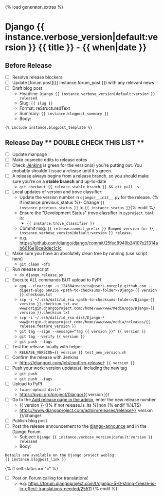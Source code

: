 {% load generator_extras %}
# Django {{ instance.verbose_version|default:version }} {{ title }} - {{ when|date }}

## Before Release

- [ ] Resolve release blockers
- [ ] Update [forum post]({{ instance.forum_post }}) with any relevant news
- [ ] Draft blog post
  - Headline: `Django {{ instance.verbose_version|default:version }} released`
  - Slug: `{{ slug }}`
  - Format: reStructuredText
  - Summary: `{{ instance.blogpost_summary }}`
  - Body:
```
{% include instance.blogpost_template %}
```

## Release Day ** DOUBLE CHECK THIS LIST **

- [ ] Update manpage
- [ ] Make cosmetic edits to release notes
- [ ] Check [Jenkins](https://djangoci.com) is green for the version(s) you're putting out. You probably shouldn't issue a release until it's green.
- [ ] A release always begins from a release branch, so you should make sure you're on a **stable branch** and up-to-date
  - `git checkout {{ release.stable_branch }} && git pull -v`
- [ ] Local updates of version and trove classifier:
  - Update the version number in `django/__init__.py` for the release.
    {% if instance.previous_status %}- Change `{{ instance.previous_status }}` to `{{ instance.status }}`{% endif %}
  - Ensure the "Development Status" trove classifier in `pyproject.toml` is:
    - `{{ instance.trove_classifier }}`
  - Commit msg: `{{ release.commit_prefix }} Bumped version for {{ instance.verbose_version|default:version }} release.`
  - e.g. https://github.com/django/django/commit/25fec8940b24107e21314ab6616e18ce8dec1c1c
- [ ] Make sure you have an absolutely clean tree by running (use script here)
  - `git clean -dfx`
- [ ] Run release script
  - `do_django_release.py`
- [ ] Execute ALL commands BUT upload to PyPI
  - `gpg --clearsign -u 124304+nessita@users.noreply.github.com --digest-algo SHA256 <path-to-checksums-folder>/Django-{{ version }}.checksum.txt`
  - `scp -i ~/.ssh/dali/id_rsa <path-to-checksums-folder>/Django-{{ version }}.checksum.txt.asc www@origin.djangoproject.com:/home/www/www/media/pgp/Django-{{ version }}.checksum.txt`
  - `scp -i ~/.ssh/dali/id_rsa dist/Django-* www@origin.djangoproject.com:/home/www/www/media/releases/{{ release.feature_version }}`
  - `git tag --sign --message="Tag {{ version }}" {{ version }}`
  - `git tag --verify {{ version }}`
  - `git push --tags`
- [ ] Test the release locally with helper
  - `RELEASE_VERSION={{ version }} test_new_version.sh`
- [ ] Confirm the release with Jenkins
  - https://djangoci.com/job/confirm-release/: `{{ version }}`
- [ ] Push your work: version update(s), including the new tag
  - `git push`
  - `git push --tags`
- [ ] Upload to PyPI
  - `twine upload dist/*`
  - https://pypi.org/project/Django/{{ version }}/
- [ ] Go to the[ Add release page in the admin](https://www.djangoproject.com/admin/releases/release/add/), enter the new release number
  - {{ version }} ({% if not release.is_lts %}non {% endif %}LTS)
  - https://www.djangoproject.com/admin/releases/release/{{ version }}/change/
- [ ] Publish blog post
- [ ] Post the release announcement to the [django-announce](https://docs.djangoproject.com/en/dev/internals/mailing-lists/#django-announce-mailing-list) and in the Django Forum.
  - Subject: `Django {{ instance.verbose_version|default:version }} released`
  - Body:
```
Details are available on the Django project weblog:
{{ instance.blogpost_link }}
```
{% if self.status == "c" %}
- [ ] Post on Forum calling for translations!
  - e.g. https://forum.djangoproject.com/t/django-5-0-string-freeze-is-in-effect-translations-needed/25511
{% endif %}

